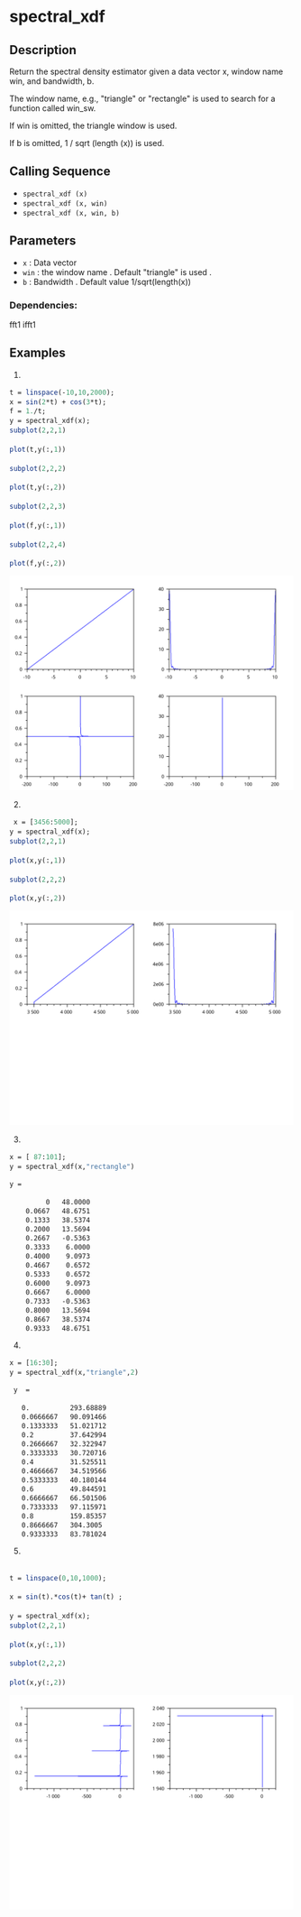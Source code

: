 # spectral_xdf
## Description
Return the spectral density estimator given a data vector x, window name win, and bandwidth, b.

The window name, e.g., "triangle" or "rectangle" is used to search for a function called win_sw.

If win is omitted, the triangle window is used.

If b is omitted, 1 / sqrt (length (x)) is used.

## Calling Sequence
- `spectral_xdf (x)`
- `spectral_xdf (x, win)`
- `spectral_xdf (x, win, b)`
## Parameters
- `x` : Data vector
- `win` : the window name . Default "triangle" is used .
-  `b` : Bandwidth . Default value 1/sqrt(length(x))


### Dependencies: 
fft1 ifft1

## Examples
1. 
```scilab
t = linspace(-10,10,2000);
x = sin(2*t) + cos(3*t);
f = 1./t;
y = spectral_xdf(x);
subplot(2,2,1)

plot(t,y(:,1))

subplot(2,2,2)

plot(t,y(:,2))

subplot(2,2,3)

plot(f,y(:,1))

subplot(2,2,4)

plot(f,y(:,2))
```
<img src="xdf_case1.svg"/>

2.
```scilab
 x = [3456:5000];
y = spectral_xdf(x);
subplot(2,2,1)

plot(x,y(:,1))

subplot(2,2,2)

plot(x,y(:,2))
```
<img src="xdf_case2.svg"/>

3.
```scilab
x = [ 87:101];
y = spectral_xdf(x,"rectangle")
```
```output
y =

         0   48.0000
    0.0667   48.6751
    0.1333   38.5374
    0.2000   13.5694
    0.2667   -0.5363
    0.3333    6.0000
    0.4000    9.0973
    0.4667    0.6572
    0.5333    0.6572
    0.6000    9.0973
    0.6667    6.0000
    0.7333   -0.5363
    0.8000   13.5694
    0.8667   38.5374
    0.9333   48.6751
```
4.
```scilab
x = [16:30];
y = spectral_xdf(x,"triangle",2)

```
```output
 y  = 

   0.          293.68889
   0.0666667   90.091466
   0.1333333   51.021712
   0.2         37.642994
   0.2666667   32.322947
   0.3333333   30.720716
   0.4         31.525511
   0.4666667   34.519566
   0.5333333   40.180144
   0.6         49.844591
   0.6666667   66.501506
   0.7333333   97.115971
   0.8         159.85357
   0.8666667   304.3005 
   0.9333333   83.781024

```
5.
```scilab

t = linspace(0,10,1000);

x = sin(t).*cos(t)+ tan(t) ;

y = spectral_xdf(x);
subplot(2,2,1)

plot(x,y(:,1))

subplot(2,2,2)

plot(x,y(:,2))


```
<img src="xdf_case3.svg"/>
